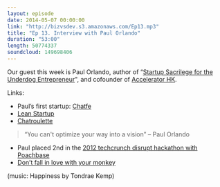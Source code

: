 ```yaml
---
layout: episode
date: 2014-05-07 00:00:00
link: "http://bizvsdev.s3.amazonaws.com/Ep13.mp3"
title: "Ep 13. Interview with Paul Orlando"
duration: "53:00"
length: 50774337
soundcloud: 149698406
---
```


Our guest this week is Paul Orlando, author of “[Startup Sacrilege for the Underdog Entrepreneur](https://leanpub.com/StartupSacrilege)", and cofounder of [Accelerator HK](http://acceleratorhk.com).

Links:

- Paul’s first startup: [Chatfe](http://chatfe.com)
- [Lean Startup](http://theleanstartup.com/principles)
- [Chatroulette](http://www.chatroulette.com)

> “You can't optimize your way into a vision”
>   – Paul Orlando

- Paul placed 2nd in the [2012 techcrunch disrupt hackathon with Poachbase](http://techcrunch.com/2012/05/20/introducing-our-2012-disrupt-nyc-hackathon-winners-thingscription-poachbase-and-practikhan/)
- [Don’t fall in love with your monkey](http://themoth.org/posts/stories/dont-fall-in-love-with-your-monkey)


(music: Happiness by Tondrae Kemp)

